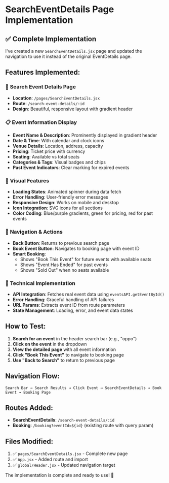 # SearchEventDetails Page Implementation

## ✅ **Complete Implementation**

I've created a new `SearchEventDetails.jsx` page and updated the navigation to use it instead of the original EventDetails page.

## **Features Implemented:**

### 🎯 **Search Event Details Page**
- **Location**: `/pages/SearchEventDetails.jsx`
- **Route**: `/search-event-details/:id`
- **Design**: Beautiful, responsive layout with gradient header

### 📋 **Event Information Display**
- **Event Name & Description**: Prominently displayed in gradient header
- **Date & Time**: With calendar and clock icons
- **Venue Details**: Location, address, capacity
- **Pricing**: Ticket price with currency
- **Seating**: Available vs total seats
- **Categories & Tags**: Visual badges and chips
- **Past Event Indicators**: Clear marking for expired events

### 🎨 **Visual Features**
- **Loading States**: Animated spinner during data fetch
- **Error Handling**: User-friendly error messages
- **Responsive Design**: Works on mobile and desktop
- **Icon Integration**: SVG icons for all sections
- **Color Coding**: Blue/purple gradients, green for pricing, red for past events

### 🚀 **Navigation & Actions**
- **Back Button**: Returns to previous search page
- **Book Event Button**: Navigates to booking page with event ID
- **Smart Booking**: 
  - Shows "Book This Event" for future events with available seats
  - Shows "Event Has Ended" for past events
  - Shows "Sold Out" when no seats available

### 🔧 **Technical Implementation**
- **API Integration**: Fetches real event data using `eventsAPI.getEventById()`
- **Error Handling**: Graceful handling of API failures
- **URL Params**: Extracts event ID from route parameters
- **State Management**: Loading, error, and event data states

## **How to Test:**

1. **Search for an event** in the header search bar (e.g., "oppo")
2. **Click on the event** in the dropdown
3. **View the detailed page** with all event information
4. **Click "Book This Event"** to navigate to booking page
5. **Use "Back to Search"** to return to previous page

## **Navigation Flow:**
```
Search Bar → Search Results → Click Event → SearchEventDetails → Book Event → Booking Page
```

## **Routes Added:**
- **SearchEventDetails**: `/search-event-details/:id`
- **Booking**: `/booking?eventId=${id}` (existing route with query param)

## **Files Modified:**
1. ✅ `pages/SearchEventDetails.jsx` - Complete new page
2. ✅ `App.jsx` - Added route and import
3. ✅ `global/Header.jsx` - Updated navigation target

The implementation is complete and ready to use! 🎉
